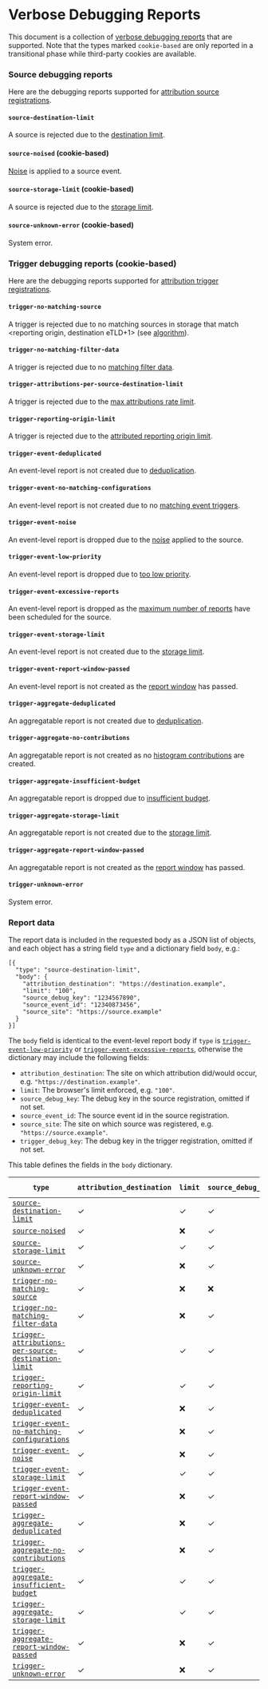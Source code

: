 Verbose Debugging Reports
=========================

This document is a collection of [verbose debugging
reports](https://github.com/WICG/attribution-reporting-api/blob/main/EVENT.md#optional-verbose-debugging-reports)
that are supported. Note that the types marked `cookie-based` are only reported
in a transitional phase while third-party cookies are available.

### Source debugging reports

Here are the debugging reports supported for [attribution source
registrations](https://github.com/WICG/attribution-reporting-api/blob/main/EVENT.md#registering-attribution-sources).

#### `source-destination-limit`
A source is rejected due to the [destination limit](https://github.com/WICG/attribution-reporting-api/blob/main/EVENT.md#limiting-the-number-of-unique-destinations-covered-by-unexpired-sources).

#### `source-noised` (cookie-based)
[Noise](https://github.com/WICG/attribution-reporting-api/blob/main/EVENT.md#data-limits-and-noise) is applied to a source event.

#### `source-storage-limit` (cookie-based)
A source is rejected due to the [storage limit](https://github.com/WICG/attribution-reporting-api/blob/main/EVENT.md#storage-limits).

#### `source-unknown-error` (cookie-based)
System error.

### Trigger debugging reports (cookie-based)

Here are the debugging reports supported for [attribution trigger
registrations](https://github.com/WICG/attribution-reporting-api/blob/main/EVENT.md#triggering-attribution).

#### `trigger-no-matching-source`
A trigger is rejected due to no matching sources in storage that match <reporting origin, destination eTLD+1> (see [algorithm](https://github.com/WICG/attribution-reporting-api/blob/main/EVENT.md#trigger-attribution-algorithm)).

#### `trigger-no-matching-filter-data`
A trigger is rejected due to no [matching filter data](https://github.com/WICG/attribution-reporting-api/blob/main/EVENT.md#optional-attribution-filters).

#### `trigger-attributions-per-source-destination-limit`
A trigger is rejected due to the [max attributions rate limit](https://github.com/WICG/attribution-reporting-api/blob/main/EVENT.md#reporting-cooldown--rate-limits).

#### `trigger-reporting-origin-limit`
A trigger is rejected due to the [attributed reporting origin limit](https://github.com/WICG/attribution-reporting-api/blob/main/EVENT.md#reporting-origin-limits).

#### `trigger-event-deduplicated`
An event-level report is not created due to [deduplication](https://github.com/WICG/attribution-reporting-api/blob/main/EVENT.md#trigger-attribution-algorithm).

#### `trigger-event-no-matching-configurations`
An event-level report is not created due to no [matching event triggers](https://github.com/WICG/attribution-reporting-api/blob/main/EVENT.md#optional-attribution-filters).

#### `trigger-event-noise`
An event-level report is dropped due to the [noise](https://github.com/WICG/attribution-reporting-api/blob/main/EVENT.md#data-limits-and-noise) applied to the source.

#### `trigger-event-low-priority`
An event-level report is dropped due to [too low priority](https://github.com/WICG/attribution-reporting-api/blob/main/EVENT.md#trigger-attribution-algorithm).

#### `trigger-event-excessive-reports`
An event-level report is dropped as the [maximum number of reports](https://github.com/WICG/attribution-reporting-api/blob/main/EVENT.md#trigger-attribution-algorithm) have been scheduled for the source.

#### `trigger-event-storage-limit`
An event-level report is not created due to the [storage limit](https://github.com/WICG/attribution-reporting-api/blob/main/EVENT.md#storage-limits).

#### `trigger-event-report-window-passed`
An event-level report is not created as the [report window](https://github.com/WICG/attribution-reporting-api/blob/main/EVENT.md#registering-attribution-sources) has passed.

#### `trigger-aggregate-deduplicated`
An aggregatable report is not created due to [deduplication](https://github.com/WICG/attribution-reporting-api/blob/main/AGGREGATE.md#attribution-trigger-registration).

#### `trigger-aggregate-no-contributions`
An aggregatable report is not created as no [histogram contributions](https://github.com/WICG/attribution-reporting-api/blob/main/AGGREGATE.md#attribution-trigger-registration) are created.

#### `trigger-aggregate-insufficient-budget`
An aggregatable report is dropped due to [insufficient budget](https://github.com/WICG/attribution-reporting-api/blob/main/AGGREGATE.md#contribution-bounding-and-budgeting).

#### `trigger-aggregate-storage-limit`
An aggregatable report is not created due to the [storage limit](https://github.com/WICG/attribution-reporting-api/blob/main/AGGREGATE.md#storage-limits).

#### `trigger-aggregate-report-window-passed`
An aggregatable report is not created as the [report window](https://github.com/WICG/attribution-reporting-api/blob/main/AGGREGATE.md#attribution-source-registration) has passed.

#### `trigger-unknown-error`
System error.

### Report data

The report data is included in the requested body as a JSON list of objects, and
each object has a string field `type` and a dictionary field `body`, e.g.:

```jsonc
[{
  "type": "source-destination-limit",
  "body": {
    "attribution_destination": "https://destination.example",
    "limit": "100",
    "source_debug_key": "1234567890",
    "source_event_id": "12340873456",
    "source_site": "https://source.example"
  }
}]
```

The `body` field is identical to the event-level report body if `type` is
[`trigger-event-low-priority`](#trigger-event-low-priority) or [`trigger-event-excessive-reports`](#trigger-event-excessive-reports),
otherwise the dictionary may include the following fields:
* `attribution_destination`: The site on which attribution did/would occur, e.g. `"https://destination.example"`.
* `limit`: The browser's limit enforced, e.g. `"100"`.
* `source_debug_key`: The debug key in the source registration, omitted if not set.
* `source_event_id`: The source event id in the source registration.
* `source_site`: The site on which source was registered, e.g. `"https://source.example"`.
* `trigger_debug_key`: The debug key in the trigger registration, omitted if not set.

This table defines the fields in the `body` dictionary.

| `type` | `attribution_destination`| `limit` | `source_debug_key` | `source_event_id` | `source_site` | ` trigger_debug_key` |
| --- | --- | --- | --- | --- | --- | --- |
| [`source-destination-limit`](#source-destination-limit) | ✓ | ✓ | ✓ | ✓ | ✓ | ❌ |
| [`source-noised`](#source-noised-cookie-based) | ✓ | ❌ | ✓ | ✓ | ✓ | ❌ |
| [`source-storage-limit`](#source-storage-limit-cookie-based) | ✓ | ✓ | ✓ | ✓ | ✓ | ❌ |
| [`source-unknown-error`](#source-unknown-error-cookie-based) | ✓ | ❌ | ✓ | ✓ | ✓ | ❌ |
| [`trigger-no-matching-source`](#trigger-no-matching-source) | ✓ | ❌ | ❌ | ❌ | ❌ | ✓ |
| [`trigger-no-matching-filter-data`](#trigger-no-matching-filter-data) | ✓ | ❌ | ✓ | ✓ | ✓ | ✓ |
| [`trigger-attributions-per-source-destination-limit`](#trigger-attributions-per-source-destination-limit) | ✓ | ✓ | ✓ | ✓ | ✓ | ✓ |
| [`trigger-reporting-origin-limit`](#trigger-reporting-origin-limit) | ✓ | ✓ | ✓ | ✓ | ✓ | ✓ |
| [`trigger-event-deduplicated`](#trigger-event-deduplicated) | ✓ | ❌ | ✓ | ✓ | ✓ | ✓ |
| [`trigger-event-no-matching-configurations`](#trigger-event-no-matching-configurations) | ✓ | ❌ | ✓ | ✓ | ✓ | ✓ |
| [`trigger-event-noise`](#trigger-event-noise) | ✓ | ❌ | ✓ | ✓ | ✓ | ✓ |
| [`trigger-event-storage-limit`](#trigger-event-storage-limit) | ✓ | ✓ | ✓ | ✓ | ✓ | ✓ |
| [`trigger-event-report-window-passed`](#trigger-event-report-window-passed) | ✓ | ❌ | ✓ | ✓ | ✓ | ✓ |
| [`trigger-aggregate-deduplicated`](#trigger-aggregate-deduplicated) | ✓ | ❌ | ✓ | ✓ | ✓ | ✓ |
| [`trigger-aggregate-no-contributions`](#trigger-aggregate-no-contributions) | ✓ | ❌ | ✓ | ✓ | ✓ | ✓ |
| [`trigger-aggregate-insufficient-budget`](#trigger-aggregate-insufficient-budget) | ✓ | ✓ | ✓ | ✓ | ✓ | ✓ |
| [`trigger-aggregate-storage-limit`](#trigger-aggregate-storage-limit) | ✓ | ✓ | ✓ | ✓ | ✓ | ✓ |
| [`trigger-aggregate-report-window-passed`](#trigger-aggregate-report-window-passed) | ✓ | ❌ | ✓ | ✓ | ✓ | ✓ |
| [`trigger-unknown-error`](#trigger-unknown-error) | ✓ | ❌ | ✓ | ✓ | ✓ | ✓ |


